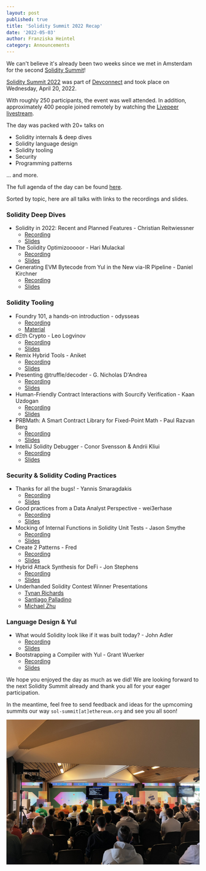 ```yaml
---
layout: post
published: true
title: 'Solidity Summit 2022 Recap'
date: '2022-05-03'
author: Franziska Heintel
category: Announcements
---
```


We can't believe it's already been two weeks since we met in Amsterdam for the second [Solidity Summit](https://summit.soliditylang.org/)!

[Solidity Summit 2022](https://blog.soliditylang.org/2022/02/22/solidity-summit-2022-announcement/) was part of [Devconnect](https://devconnect.org/) and took place on Wednesday, April 20, 2022.

With roughly 250 participants, the event was well attended. In addition, approximately 400 people joined remotely by watching the [Livepeer livestream](https://streameth.tv/event/solidity-summit).

The day was packed with 20+ talks on
- Solidity internals & deep dives
- Solidity language design
- Solidity tooling
- Security
- Programming patterns

... and more.

The full agenda of the day can be found [here](https://summit.soliditylang.org/agenda.html).

Sorted by topic, here are all talks with links to the recordings and slides.

### Solidity Deep Dives
- Solidity in 2022: Recent and Planned Features - Christian Reitwiessner
    - [Recording](https://youtu.be/V7_qTK5LIeA)
    - [Slides](https://github.com/ethereum/solidity-summit/blob/master/2022/slides/1010_ChristianReitwiessner_Solidity%20in%202022%20Recent%20and%20Planned%20Features.pdf)
- The Solidity Optimizooooor - Hari Mulackal
    - [Recording](https://youtu.be/BWO7ij9sLuA)
    - [Slides](https://github.com/ethereum/solidity-summit/blob/master/2022/slides/1640_HariMulackal_The%20Solidity%20Optimizooooor.pdf)
- Generating EVM Bytecode from Yul in the New via-IR Pipeline - Daniel Kirchner
    - [Recording](https://youtu.be/RJQdycaEgIE)
    - [Slides](https://github.com/ethereum/solidity-summit/blob/master/2022/slides/1705_DanielKirchner_Generating%20EVM%20Bytecode%20from%20Yul%20in%20the%20New%20via-IR%20Pipeline.pdf)

### Solidity Tooling
- Foundry 101, a hands-on introduction - odysseas
    - [Recording](https://youtu.be/3QlH1YvUPT4)
    - [Material](https://github.com/ethereum/solidity-summit/tree/master/2022/slides/1210_Odysseas_foundry101)
- dΞth Crypto - Leo Logvinov
    - [Recording](https://youtu.be/PmgoZCo0CDk)
    - [Slides]()
- Remix Hybrid Tools - Aniket
    - [Recording](https://youtu.be/Pm_z-p7Wgr0)
    - [Slides](https://github.com/ethereum/solidity-summit/blob/master/2022/slides/1405_Aniket_Remix_Hybrid_Modules.pdf)
- Presenting @truffle/decoder - G. Nicholas D'Andrea
    - [Recording](https://youtu.be/dWjfzgyxTSU)
    - [Slides]()
- Human-Friendly Contract Interactions with Sourcify Verification - Kaan Uzdogan
    - [Recording](https://youtu.be/TJGCAeXkFwo)
    - [Slides](https://github.com/ethereum/solidity-summit/blob/master/2022/slides/1445_KaanUzdogan_Human%20Friendly%20Contract%20Interactions%20with%20Sourcify%20Verification.pdf)
- PRBMath: A Smart Contract Library for Fixed-Point Math - Paul Razvan Berg
    - [Recording](https://youtu.be/dqbN7WlhCLg)
    - [Slides](https://github.com/ethereum/solidity-summit/blob/master/2022/slides/1515_PaulRazvanBerg_PRBMath_A_Smart_Contract_Library_for_Fixed_Point_Math.pdf)
- IntelliJ Solidity Debugger - Conor Svensson & Andrii Kliui
    - [Recording](https://youtu.be/eCzXyNZoQbc)
    - [Slides](https://github.com/ethereum/solidity-summit/blob/master/2022/slides/1530_ConorSvensson_AndriiKliui_IntelliJ%20Solidity%20Debugger.pdf)

### Security & Solidity Coding Practices
- Thanks for all the bugs! - Yannis Smaragdakis
    - [Recording](https://youtu.be/hcRY0oMscoM)
    - [Slides](https://github.com/ethereum/solidity-summit/blob/master/2022/slides/1045_YannisSmaragdakis_Thanks%20for%20all%20the%20bugs.pdf)
- Good practices from a Data Analyst Perspective - wei3erhase
    - [Recording](https://youtu.be/-E-nG2GyDQQ)
    - [Slides](https://github.com/ethereum/solidity-summit/blob/master/2022/slides/1110_Wei%C3%9FerHase_Good%20practices%20from%20a%20Data%20Analyst%20Perspective.pdf)
- Mocking of Internal Functions in Solidity Unit Tests - Jason Smythe
    - [Recording](https://youtu.be/f-YaeM9FjlE)
    - [Slides]()
- Create 2 Patterns - Fred
    - [Recording](https://youtu.be/E9usgNS6du0)
    - [Slides](https://github.com/ethereum/solidity-summit/blob/master/2022/slides/1155_Fred_Create2%20Patterns.pdf)
- Hybrid Attack Synthesis for DeFi - Jon Stephens
    - [Recording](https://youtu.be/jYQEELTQtNM)
    - [Slides](https://github.com/ethereum/solidity-summit/blob/master/2022/slides/1500_JonStephens_Hybrid_Attack_Synthesis_for_DeFi.pdf)
- Underhanded Solidity Contest Winner Presentations
    - [Tynan Richards](https://youtu.be/JicU29EBaCo)
    - [Santiago Palladino](https://youtu.be/JicU29EBaCo?t=583)
    - [Michael Zhu](https://youtu.be/JicU29EBaCo?t=919)

### Language Design & Yul
- What would Solidity look like if it was built today? - John Adler
    - [Recording](https://youtu.be/u9uCdTWg9X4)
    - [Slides](https://github.com/ethereum/solidity-summit/blob/master/2022/slides/1600_JohnAdler_What%20would%20Solidity%20look%20like%20if%20it%20was%20built%20today_.pdf)
- Bootstrapping a Compiler with Yul - Grant Wuerker
    - [Recording](https://youtu.be/8RGBB7xwaBs)
    - [Slides](https://github.com/ethereum/solidity-summit/blob/master/2022/slides/1615_GrantWuerker_Bootstrapping%20a%20Compiler%20with%20Yul.pdf)

We hope you enjoyed the day as much as we did! We are looking forward to the next Solidity Summit already and thank you all for your eager participation.

In the meantime, feel free to send feedback and ideas for the upmcoming summits our way ``sol-summit[at]ethereum.org`` and see you all soon!

![Solidity Summit 2022](/img/2022/05/solidity_summit.png)